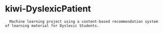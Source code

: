 # kiwi-DyslexicPatient
      Machine learning project using a content-based recommendation system of learning material for Dyslexic Students.
